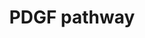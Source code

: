 ---
annotations:
- type: Disease Ontology
  value: cancer
- type: Pathway Ontology
  value: Jak-Stat signaling pathway
- type: Pathway Ontology
  value: platelet-derived growth factor signaling pathway
authors:
- Amanzo
- MaintBot
- Mkutmon
- Egonw
- Khanspers
- Zari
- AlexanderPico
- Eweitz
description: PDGF belongs to the PDGF/VEGF (vascular endothelial growth factor) family,
  which is characterized by eight strictly conserved cysteine residues with similar
  spacing in between (Joukov et al., 1997; Heldin and Westermark, 1999). The A-, B-,
  C-, and D-chain genes of PDGF are localized to the chromosomes 7p22, 22q13, 4q31,
  and 11q22, respectively, and their expression is independently regulated. Two forms
  of the PDGF A-chain, containing 196 and 211 amino acid residues resulting from differential
  splicing of the transcript, are synthesized, dimerized, proteolytically processed
  in the Nterminus, and secreted from the cell as a ~30 kDa dimer. The PDGF B chain
  encoding 241 amino acid residues is dimerized, processed by additional proteolysis,
  and secreted as a 24 kDa dimer. The homodimers PDGF AA, BB, and the heterodimer
  AB contain three intrachain disulfide bonds made between the 1st.   Proteins on
  this pathway have targeted assays available via the [https://assays.cancer.gov/available_assays?wp_id=WP2526
  CPTAC Assay Portal]
last-edited: 2022-02-26
organisms:
- Homo sapiens
redirect_from:
- /index.php/Pathway:WP2526
- /instance/WP2526
schema-jsonld:
- '@context': https://schema.org/
  '@id': https://wikipathways.github.io/pathways/WP2526.html
  '@type': Dataset
  creator:
    '@type': Organization
    name: WikiPathways
  description: PDGF belongs to the PDGF/VEGF (vascular endothelial growth factor)
    family, which is characterized by eight strictly conserved cysteine residues with
    similar spacing in between (Joukov et al., 1997; Heldin and Westermark, 1999).
    The A-, B-, C-, and D-chain genes of PDGF are localized to the chromosomes 7p22,
    22q13, 4q31, and 11q22, respectively, and their expression is independently regulated.
    Two forms of the PDGF A-chain, containing 196 and 211 amino acid residues resulting
    from differential splicing of the transcript, are synthesized, dimerized, proteolytically
    processed in the Nterminus, and secreted from the cell as a ~30 kDa dimer. The
    PDGF B chain encoding 241 amino acid residues is dimerized, processed by additional
    proteolysis, and secreted as a 24 kDa dimer. The homodimers PDGF AA, BB, and the
    heterodimer AB contain three intrachain disulfide bonds made between the 1st.   Proteins
    on this pathway have targeted assays available via the [https://assays.cancer.gov/available_assays?wp_id=WP2526
    CPTAC Assay Portal]
  keywords:
  - Actin,
  - (JNK1)
  - SH-PTP2
  - '[Ca2+]i'
  - Cyclic AMP
  - Prostaglandin I2
  - (JNKK1)
  - IP3
  - SOS1
  - c
  - F
  - MAP3K1
  - l
  - r
  - PDGFB
  - (containing arachidonic acid)
  - Por1
  - MAP2K4
  - Arachidonic acid
  - Vav2
  - MAPK8
  - IKK
  - N-WASP
  - ELK1
  - c-Src
  - (MEK 1)
  - Vav1
  - RAF1
  - PDGFRB
  - TIAM1
  - STAT1
  - IkB alpha
  - H+
  - Phospholipid
  - Rac1
  - Cell Migration
  - PLA2G4A
  - h
  - Ca
  - PAK1
  - H-Ras-1
  - (c-Jun)
  - x
  - g
  - DAG
  - Stress Fibers
  - Ca2+
  - (cPLA2)
  - MP2K1
  - COX2
  - MAPK3
  - Pathway
  - RASA1(GAP)
  - Cell proliferation
  - (MEKK1)
  - (PGI2)
  - e
  - PI3K
  - (ARF1P2)
  - CDC42
  - (Ras)
  - MAPK1
  - STAT3
  - Degradation
  - (cAMP)
  - Lamellipodia
  - Filopodia
  - NFKB1
  - G
  - a
  - Akt
  - (PTN11)
  - SRF
  - PLCG1
  - P
  - JAK1
  - Na+/H+
  - c-Fos
  - and Adhesion
  - SHC1
  - AP-1
  - Na
  - GRB2
  - Formation
  - A
  - D
  - PIP2[4',5']
  - n
  - RhoA
  license: CC0
  name: PDGF pathway
seo: CreativeWork
title: PDGF pathway
wpid: WP2526
---
